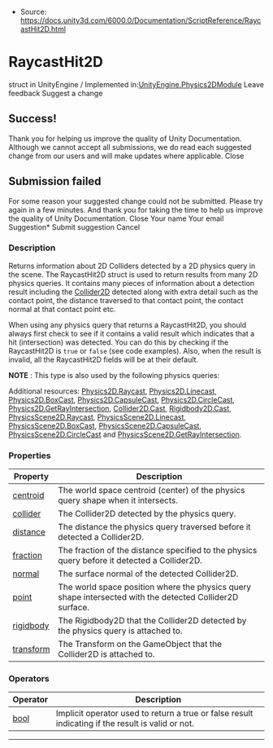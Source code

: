 * Source: https://docs.unity3d.com/6000.0/Documentation/ScriptReference/RaycastHit2D.html

# RaycastHit2D
struct in UnityEngine
/
Implemented in:[UnityEngine.Physics2DModule](https://docs.unity3d.com/6000.0/Documentation/ScriptReference/UnityEngine.Physics2DModule.html)
Leave feedback
Suggest a change
## Success!
Thank you for helping us improve the quality of Unity Documentation. Although we cannot accept all submissions, we do read each suggested change from our users and will make updates where applicable.
Close
## Submission failed
For some reason your suggested change could not be submitted. Please <a>try again</a> in a few minutes. And thank you for taking the time to help us improve the quality of Unity Documentation.
Close
Your name Your email Suggestion* Submit suggestion
Cancel
### Description
Returns information about 2D Colliders detected by a 2D physics query in the scene.
The RaycastHit2D struct is used to return results from many 2D physics queries. It contains many pieces of information about a detection result including the [Collider2D](https://docs.unity3d.com/6000.0/Documentation/ScriptReference/Collider2D.html) detected along with extra detail such as the contact point, the distance traversed to that contact point, the contact normal at that contact point etc.  
  
When using any physics query that returns a RaycastHit2D, you should always first check to see if it contains a valid result which indicates that a hit (intersection) was detected. You can do this by checking if the RaycastHit2D is `true` or `false` (see code examples). Also, when the result is invalid, all the RaycastHit2D fields will be at their default.  
  
**NOTE** : This type is also used by the following physics queries:  
  
Additional resources: [Physics2D.Raycast](https://docs.unity3d.com/6000.0/Documentation/ScriptReference/Physics2D.Raycast.html), [Physics2D.Linecast](https://docs.unity3d.com/6000.0/Documentation/ScriptReference/Physics2D.Linecast.html), [Physics2D.BoxCast](https://docs.unity3d.com/6000.0/Documentation/ScriptReference/Physics2D.BoxCast.html), [Physics2D.CapsuleCast](https://docs.unity3d.com/6000.0/Documentation/ScriptReference/Physics2D.CapsuleCast.html), [Physics2D.CircleCast](https://docs.unity3d.com/6000.0/Documentation/ScriptReference/Physics2D.CircleCast.html), [Physics2D.GetRayIntersection](https://docs.unity3d.com/6000.0/Documentation/ScriptReference/Physics2D.GetRayIntersection.html), [Collider2D.Cast](https://docs.unity3d.com/6000.0/Documentation/ScriptReference/Collider2D.Cast.html), [Rigidbody2D.Cast](https://docs.unity3d.com/6000.0/Documentation/ScriptReference/Rigidbody2D.Cast.html), [PhysicsScene2D.Raycast](https://docs.unity3d.com/6000.0/Documentation/ScriptReference/PhysicsScene2D.Raycast.html), [PhysicsScene2D.Linecast](https://docs.unity3d.com/6000.0/Documentation/ScriptReference/PhysicsScene2D.Linecast.html), [PhysicsScene2D.BoxCast](https://docs.unity3d.com/6000.0/Documentation/ScriptReference/PhysicsScene2D.BoxCast.html), [PhysicsScene2D.CapsuleCast](https://docs.unity3d.com/6000.0/Documentation/ScriptReference/PhysicsScene2D.CapsuleCast.html), [PhysicsScene2D.CircleCast](https://docs.unity3d.com/6000.0/Documentation/ScriptReference/PhysicsScene2D.CircleCast.html) and [PhysicsScene2D.GetRayIntersection](https://docs.unity3d.com/6000.0/Documentation/ScriptReference/PhysicsScene2D.GetRayIntersection.html).
### Properties
Property | Description  
---|---  
[centroid](https://docs.unity3d.com/6000.0/Documentation/ScriptReference/RaycastHit2D-centroid.html) | The world space centroid (center) of the physics query shape when it intersects.  
[collider](https://docs.unity3d.com/6000.0/Documentation/ScriptReference/RaycastHit2D-collider.html) | The Collider2D detected by the physics query.  
[distance](https://docs.unity3d.com/6000.0/Documentation/ScriptReference/RaycastHit2D-distance.html) | The distance the physics query traversed before it detected a Collider2D.  
[fraction](https://docs.unity3d.com/6000.0/Documentation/ScriptReference/RaycastHit2D-fraction.html) | The fraction of the distance specified to the physics query before it detected a Collider2D.  
[normal](https://docs.unity3d.com/6000.0/Documentation/ScriptReference/RaycastHit2D-normal.html) | The surface normal of the detected Collider2D.  
[point](https://docs.unity3d.com/6000.0/Documentation/ScriptReference/RaycastHit2D-point.html) | The world space position where the physics query shape intersected with the detected Collider2D surface.  
[rigidbody](https://docs.unity3d.com/6000.0/Documentation/ScriptReference/RaycastHit2D-rigidbody.html) | The Rigidbody2D that the Collider2D detected by the physics query is attached to.  
[transform](https://docs.unity3d.com/6000.0/Documentation/ScriptReference/RaycastHit2D-transform.html) | The Transform on the GameObject that the Collider2D is attached to.  
### Operators
Operator | Description  
---|---  
[bool](https://docs.unity3d.com/6000.0/Documentation/ScriptReference/RaycastHit2D-operator_RaycastHit2D.html) | Implicit operator used to return a true or false result indicating if the result is valid or not.  
* * *
